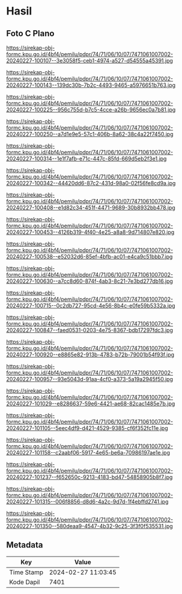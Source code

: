 # Hasil

## Foto C Plano

https://sirekap-obj-formc.kpu.go.id/4bf4/pemilu/pdpr/74/71/06/10/07/7471061007002-20240227-100107--3e3058f5-ceb1-4974-a527-d54555a45391.jpg

https://sirekap-obj-formc.kpu.go.id/4bf4/pemilu/pdpr/74/71/06/10/07/7471061007002-20240227-100143--139dc30b-7b2c-4493-9465-a5976651b763.jpg

https://sirekap-obj-formc.kpu.go.id/4bf4/pemilu/pdpr/74/71/06/10/07/7471061007002-20240227-100225--956c755d-b7c5-4cce-a26b-9656ec0a7b81.jpg

https://sirekap-obj-formc.kpu.go.id/4bf4/pemilu/pdpr/74/71/06/10/07/7471061007002-20240227-100250--a7d1e9e5-57c1-406b-8a62-38c4a22f7450.jpg

https://sirekap-obj-formc.kpu.go.id/4bf4/pemilu/pdpr/74/71/06/10/07/7471061007002-20240227-100314--1e1f7afb-e71c-447c-85fd-669d5eb2f3e1.jpg

https://sirekap-obj-formc.kpu.go.id/4bf4/pemilu/pdpr/74/71/06/10/07/7471061007002-20240227-100342--44420dd6-87c2-431d-98a0-02f56fe8cd9a.jpg

https://sirekap-obj-formc.kpu.go.id/4bf4/pemilu/pdpr/74/71/06/10/07/7471061007002-20240227-100408--e1d82c34-451f-4471-9689-30b8932bb478.jpg

https://sirekap-obj-formc.kpu.go.id/4bf4/pemilu/pdpr/74/71/06/10/07/7471061007002-20240227-100453--4126b319-4f40-4e25-a8a8-9d714807e820.jpg

https://sirekap-obj-formc.kpu.go.id/4bf4/pemilu/pdpr/74/71/06/10/07/7471061007002-20240227-100538--e52032d6-85ef-4bfb-ac01-e4ca9c51bbb7.jpg

https://sirekap-obj-formc.kpu.go.id/4bf4/pemilu/pdpr/74/71/06/10/07/7471061007002-20240227-100630--a7cc8d60-874f-4ab3-8c21-7e3bd277db16.jpg

https://sirekap-obj-formc.kpu.go.id/4bf4/pemilu/pdpr/74/71/06/10/07/7471061007002-20240227-100715--0c2db727-95cd-4e56-8b4c-e0fe59b5332a.jpg

https://sirekap-obj-formc.kpu.go.id/4bf4/pemilu/pdpr/74/71/06/10/07/7471061007002-20240227-100847--faed0531-0203-4e75-8367-bdb17297fdc3.jpg

https://sirekap-obj-formc.kpu.go.id/4bf4/pemilu/pdpr/74/71/06/10/07/7471061007002-20240227-100920--e8865e82-913b-4783-b72b-79001b54f93f.jpg

https://sirekap-obj-formc.kpu.go.id/4bf4/pemilu/pdpr/74/71/06/10/07/7471061007002-20240227-100957--93e5043d-91aa-4cf0-a373-5a19a2945f50.jpg

https://sirekap-obj-formc.kpu.go.id/4bf4/pemilu/pdpr/74/71/06/10/07/7471061007002-20240227-101029--e8286637-59e6-4421-ae68-82cac1485e7b.jpg

https://sirekap-obj-formc.kpu.go.id/4bf4/pemilu/pdpr/74/71/06/10/07/7471061007002-20240227-101105--5eec4df9-d421-4529-9385-cf6f352fc11e.jpg

https://sirekap-obj-formc.kpu.go.id/4bf4/pemilu/pdpr/74/71/06/10/07/7471061007002-20240227-101158--c2aabf06-5917-4e65-be6a-70986197ae1e.jpg

https://sirekap-obj-formc.kpu.go.id/4bf4/pemilu/pdpr/74/71/06/10/07/7471061007002-20240227-101237--f652650c-9213-4183-bd47-54858905b8f7.jpg

https://sirekap-obj-formc.kpu.go.id/4bf4/pemilu/pdpr/74/71/06/10/07/7471061007002-20240227-101315--006f8856-d8d6-4a2c-9d7d-1f4ebffd2741.jpg

https://sirekap-obj-formc.kpu.go.id/4bf4/pemilu/pdpr/74/71/06/10/07/7471061007002-20240227-101350--580deaa9-4547-4b32-9c25-3f3f0f535531.jpg


## Metadata

| Key        | Value               |
| ---------- | ------------------- |
| Time Stamp | 2024-02-27 11:03:45 |
| Kode Dapil | 7401                |



